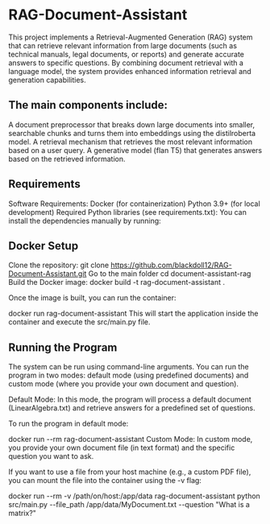 # RAG-Document-Assistant
This project implements a Retrieval-Augmented Generation (RAG) system that can retrieve relevant information from large documents (such as technical manuals, legal documents, or reports) and generate accurate answers to specific questions.
By combining document retrieval with a language model, the system provides enhanced information retrieval and generation capabilities.

## The main components include:

A document preprocessor that breaks down large documents into smaller, searchable chunks and turns them into embeddings using the distilroberta model.
A retrieval mechanism that retrieves the most relevant information based on a user query.
A generative model (flan T5) that generates answers based on the retrieved information.

## Requirements
Software Requirements:
Docker (for containerization)
Python 3.9+ (for local development)
Required Python libraries (see requirements.txt):
You can install the dependencies manually by running:

## Docker Setup
Clone the repository:
git clone https://github.com/blackdoll12/RAG-Document-Assistant.git
Go to the main folder
cd document-assistant-rag
Build the Docker image:
docker build -t rag-document-assistant .

Once the image is built, you can run the container:

docker run  rag-document-assistant
This will start the application inside the container and execute the src/main.py file.

## Running the Program

The system can be run using command-line arguments. You can run the program in two modes: default mode (using predefined documents) and custom mode (where you provide your own document and question).

Default Mode: In this mode, the program will process a default document (LinearAlgebra.txt) and retrieve answers for a predefined set of questions.

To run the program in default mode:

docker run --rm rag-document-assistant 
Custom Mode: In custom mode, you provide your own document file (in text format) and the specific question you want to ask.

If you want to use a file from your host machine (e.g., a custom PDF file), you can mount the file into the container using the -v flag:

docker run --rm -v /path/on/host:/app/data rag-document-assistant python src/main.py --file_path /app/data/MyDocument.txt --question "What is a matrix?"

